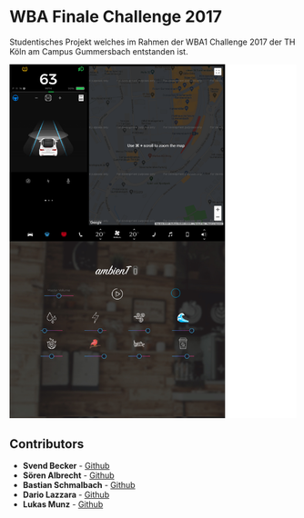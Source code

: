 # WBA Finale Challenge 2017
Studentisches Projekt welches im Rahmen der WBA1 Challenge 2017 der TH Köln am Campus Gummersbach entstanden ist.

![alt text](https://github.com/dariola/finalchallenge2017/blob/f37aa12ef9e9237b7d4718fd2482051b850a412f/TeslaScreen?raw=true)
 
## Contributors 
* **Svend Becker** - [Github](https://github.com/svendb96)
* **Sören Albrecht** - [Github](https://github.com/soealbrecht)
* **Bastian Schmalbach** - [Github](https://github.com/bschmalb)
* **Dario Lazzara** - [Github](https://github.com/dariola)
* **Lukas Munz** - [Github](https://github.com/lmunz)
